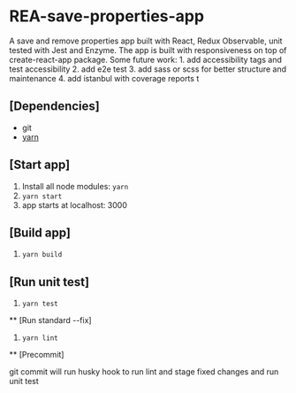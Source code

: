 # REA-save-properties-app
A save and remove properties app built with React, Redux Observable, unit tested with Jest and Enzyme.
The app is built with responsiveness on top of create-react-app package.
Some future work:
    1. add accessibility tags and test accessibility
    2. add e2e test
    3. add sass or scss for better structure and maintenance
    4. add istanbul with coverage reports
t
## [Dependencies]
- git
- [yarn](http://yarnpkg.com/)

## [Start app]

1. Install all node modules: `yarn`
2. `yarn start`
3. app starts at localhost: 3000

## [Build app]

1. `yarn build`

## [Run unit test]

1. `yarn test`

** [Run standard --fix]

1. `yarn lint`

** [Precommit]

git commit will run husky hook to run lint and stage fixed changes and run unit test





